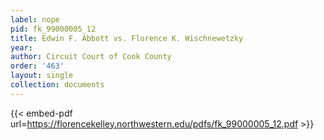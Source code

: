 ```yaml
---
label: nope
pid: fk_99000005_12
title: Edwin F. Abbott vs. Florence K. Wischnewetzky
year:
author: Circuit Court of Cook County
order: '463'
layout: single
collection: documents
---
```



{{< embed-pdf url=https://florencekelley.northwestern.edu/pdfs/fk_99000005_12.pdf >}}